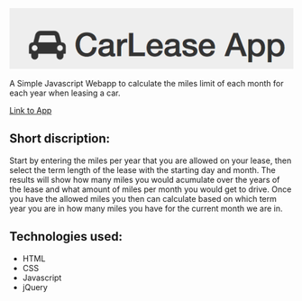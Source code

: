 ![Alt text](/img/logo.png?raw=true "CarLeaseApp")

A Simple Javascript Webapp to calculate the miles limit of each month for each year when leasing a car.

[Link to App](https://amir5000.github.io/CarLeaseApp)

## Short discription:
Start by entering the miles per year that you are allowed on your lease, then select the term length of the lease with the starting day and month. The results will show how many miles you would acumulate over the years of the lease and what amount of miles per month you would get to drive. 
Once you have the allowed miles you then can calculate based on which term year you are in how many miles you have for the current month we are in.

## Technologies used:
* HTML
* CSS
* Javascript
* jQuery
